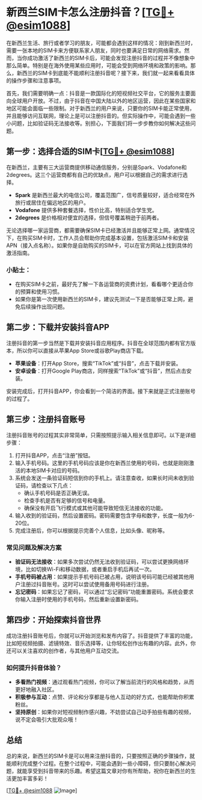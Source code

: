 # 新西兰SIM卡怎么注册抖音？[[TG💪+ @esim1088](https://t.me/s/esim1088)]

在新西兰生活、旅行或者学习的朋友，可能都会遇到这样的情况：刚到新西兰时，需要一张本地的SIM卡来方便联系家人朋友，同时也要满足日常的网络需求。然而，当你成功激活了新西兰的SIM卡后，可能会发现注册抖音的过程并不像想象中那么简单。特别是在海外使用某些应用时，可能会受到网络环境和政策的影响。那么，新西兰的SIM卡到底能不能顺利注册抖音呢？接下来，我们就一起来看看具体的操作步骤和注意事项。

首先，我们需要明确一点：抖音是一款国际化的短视频社交平台，它的服务主要面向全球用户开放。不过，由于抖音在中国大陆以外的地区运营，因此在某些国家和地区可能会面临一些限制。对于新西兰的用户来说，只要你的SIM卡能正常使用，并且能够访问互联网，理论上是可以注册抖音的。但实际操作中，可能会遇到一些小问题，比如验证码无法接收等。别担心，下面我们将一步步教你如何解决这些问题。

## 第一步：选择合适的SIM卡[[TG💪+ @esim1088](https://t.me/s/esim1088)]

在新西兰，主要有三大运营商提供移动通信服务，分别是Spark、Vodafone和2degrees。这三个运营商都有自己的优缺点，用户可以根据自己的需求进行选择。

- **Spark** 是新西兰最大的电信公司，覆盖范围广，信号质量较好，适合经常在外旅行或居住在偏远地区的用户。
- **Vodafone** 提供多种套餐选择，性价比高，特别适合学生党。
- **2degrees** 是价格相对便宜的选择，但信号覆盖稍逊于前两者。

无论选择哪一家运营商，都需要确保SIM卡已经激活并且能够正常上网。通常情况下，在购买SIM卡时，工作人员会帮助你完成基本设置，包括激活SIM卡和安装APN（接入点名称）。如果你是自助购买的SIM卡，可以在官方网站上找到具体的激活指南。

### 小贴士：
- 在购买SIM卡之前，最好先了解一下各运营商的资费计划，看看哪个更适合你的预算和使用习惯。
- 如果你是第一次使用新西兰的SIM卡，建议先测试一下是否能够正常上网，避免后续操作出现问题。

## 第二步：下载并安装抖音APP

注册抖音的第一步当然是下载并安装抖音应用程序。抖音在全球范围内都有官方版本，所以你可以直接从苹果App Store或谷歌Play商店下载。

- **苹果设备**：打开App Store，搜索“TikTok”或“抖音”，点击下载并安装。
- **安卓设备**：打开Google Play商店，同样搜索“TikTok”或“抖音”，然后点击安装。

安装完成后，打开抖音APP，你会看到一个简洁的界面。接下来就是正式注册账号的过程了。

## 第三步：注册抖音账号

注册抖音账号的过程其实非常简单，只需按照提示输入相关信息即可。以下是详细步骤：

1. 打开抖音APP，点击“注册”按钮。
2. 输入手机号码。这里的手机号码应该是你在新西兰使用的号码，也就是刚刚激活的本地SIM卡对应的号码。
3. 系统会发送一条验证码短信到你的手机上。请注意查收，如果长时间未收到验证码，请检查以下几点：
   - 确认手机号码是否正确无误。
   - 检查手机是否有足够的信号和电量。
   - 确保没有开启飞行模式或其他可能导致短信无法接收的功能。
4. 输入收到的验证码，然后设置密码。密码需要包含字母和数字，长度一般为6-20位。
5. 完成注册后，你可以根据提示完善个人信息，比如头像、昵称等。

### 常见问题及解决方案

- **验证码无法接收**：如果多次尝试仍然无法收到验证码，可以尝试更换网络环境，比如切换Wi-Fi和移动数据，或者重启手机后再试一次。
- **手机号码被占用**：如果提示手机号码已被占用，说明该号码可能已经被其他用户注册过抖音账号。这时可以尝试使用备用号码进行注册。
- **忘记密码**：如果忘记了密码，可以通过“忘记密码”功能重置密码。系统会要求你输入注册时使用的手机号码，然后重新设置新密码。

## 第四步：开始探索抖音世界

成功注册抖音账号后，你就可以开始浏览和发布内容了。抖音提供了丰富的功能，比如短视频拍摄、滤镜特效、音乐选择等，让你轻松创作出有趣的内容。此外，你还可以关注喜欢的创作者，与其他用户互动交流。

### 如何提升抖音体验？

- **多看热门视频**：通过观看热门视频，你可以了解当前流行的风格和趋势，从而更好地融入社区。
- **积极参与互动**：点赞、评论和分享都是与他人互动的好方式，也能帮助你积累粉丝。
- **坚持原创**：如果你对短视频制作感兴趣，不妨尝试自己动手拍些有趣的视频，说不定会吸引大批观众哦！

## 总结

总的来说，新西兰的SIM卡是可以用来注册抖音的，只要按照正确的步骤操作，就能顺利完成整个过程。在整个过程中，可能会遇到一些小障碍，但只要耐心解决问题，就能享受到抖音带来的乐趣。希望这篇文章对你有所帮助，祝你在新西兰的生活更加丰富多彩！

[[TG💪+ @esim1088](https://t.me/s/esim1088) ![Image](https://i.postimg.cc/4NQfJmqS/Snipaste-2025-05-13-00-14-12.png)]